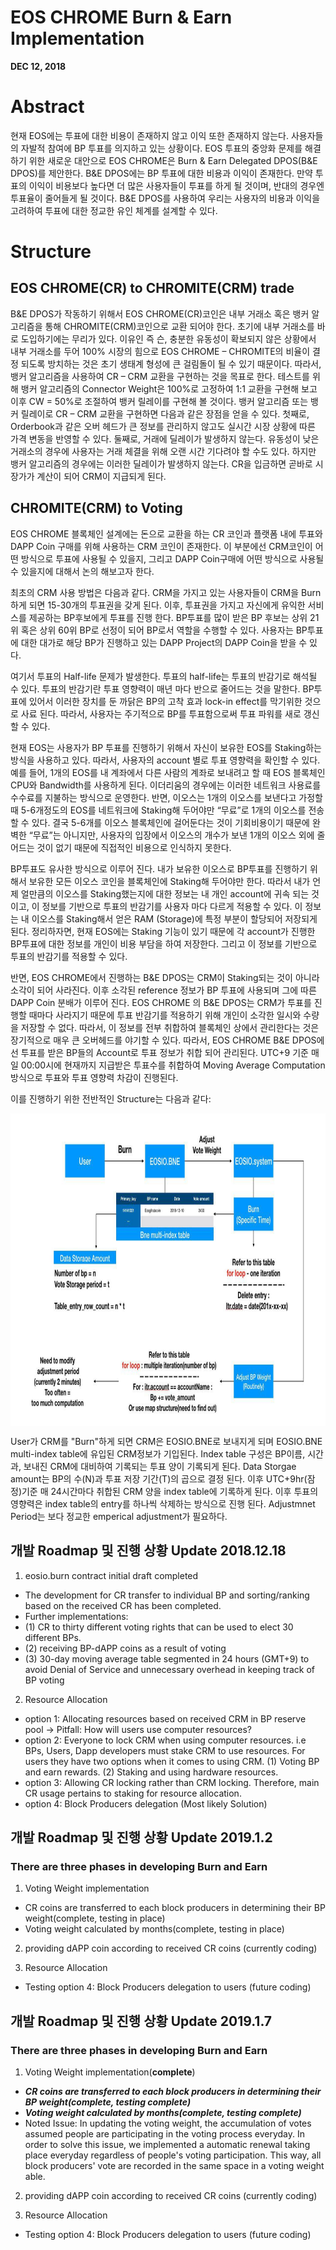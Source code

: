 # EOS CHROME Burn & Earn Implementation 

**DEC 12, 2018**

<!-- MarkdownTOC depth=4 autolink=true bracket=round list_bullets="-*+" -->

# Abstract
현재 EOS에는 투표에 대한 비용이 존재하지 않고 이익 또한 존재하지 않는다. 사용자들의 자발적 참여에 BP 투표를 의지하고 있는 상황이다. 
EOS 투표의 중앙화 문제를 해결하기 위한 새로운 대안으로 EOS CHROME은 Burn & Earn Delegated DPOS(B&E DPOS)를 제안한다. 
B&E DPOS에는 BP 투표에 대한 비용과 이익이 존재한다. 만약 투표의 이익이 비용보다 높다면 더 많은 사용자들이 투표를 하게 될 것이며, 
반대의 경우엔 투표율이 줄어들게 될 것이다. B&E DPOS를 사용하여 우리는 사용자의 비용과 이익을 고려하여 투표에 대한 정교한 유인 체계를 설계할 수 있다. 

# Structure
## EOS CHROME(CR) to CHROMITE(CRM) trade

B&E DPOS가 작동하기 위해서 EOS CHROME(CR)코인은 내부 거래소 혹은 뱅커 알고리즘을 통해 CHROMITE(CRM)코인으로 교환 되어야 한다. 초기에 내부 거래소를 바로 도입하기에는 무리가 있다. 이유인 즉 슨, 충분한 유동성이 확보되지 않은 상황에서 내부 거래소를 두어 100% 시장의 힘으로 EOS CHROME – CHROMITE의 비율이 결정 되도록 방치하는 것은 초기 생태계 형성에 큰 걸림돌이 될 수 있기 때문이다. 따라서, 뱅커 알고리즘을 사용하여 CR – CRM 교환을 구현하는 것을 목표로 한다. 테스트를 위해 뱅커 알고리즘의 Connector Weight은 100%로 고정하여 1:1 교환을 구현해 보고 이후 CW = 50%로 조절하여 뱅커 릴레이를 구현해 볼 것이다. 
뱅커 알고리즘 또는 뱅커 릴레이로 CR – CRM 교환을 구현하면 다음과 같은 장점을 얻을 수 있다. 첫째로, Orderbook과 같은 오버 헤드가 큰 정보를 관리하지 않고도 실시간 시장 상황에 따른 가격 변동을 반영할 수 있다. 둘째로, 거래에 딜레이가 발생하지 않는다. 유동성이 낮은 거래소의 경우에 사용자는 거래 체결을 위해 오랜 시간 기다려야 할 수도 있다. 하지만 뱅커 알고리즘의 경우에는 이러한 딜레이가 발생하지 않는다. CR을 입금하면 곧바로 시장가가 계산이 되어 CRM이 지급되게 된다. 

## CHROMITE(CRM) to Voting 

EOS CHROME 블록체인 설계에는 돈으로 교환을 하는 CR 코인과 플랫폼 내에 투표와 DAPP Coin 구매를 위해 사용하는 CRM 코인이 존재한다. 
이 부분에선 CRM코인이 어떤 방식으로 투표에 사용될 수 있을지, 그리고 DAPP Coin구매에 어떤 방식으로 사용될 수 있을지에 대해서 논의 해보고자 한다. 

최초의 CRM 사용 방법은 다음과 같다. CRM을 가지고 있는 사용자들이 CRM을 Burn하게 되면 15-30개의 투표권을 갖게 된다. 
이후, 투표권을 가지고 자신에게 유익한 서비스를 제공하는 BP후보에게 투표를 진행 한다. 
BP투표를 많이 받은 BP 후보는 상위 21위 혹은 상위 60위 BP로 선정이 되어 BP로서 역할을 수행할 수 있다. 
사용자는 BP투표에 대한 대가로 해당 BP가 진행하고 있는 DAPP Project의 DAPP Coin을 받을 수 있다. 

여기서 투표의 Half-life 문제가 발생한다. 투표의 half-life는 투표의 반감기로 해석될 수 있다. 
투표의 반감기란 투표 영향력이 매년 마다 반으로 줄어드는 것을 말한다. BP투표에 있어서 이러한 장치를 둔 까닭은 BP의 고착 효과 lock-in effect를 막기위한 것으로 사료 된다.
따라서, 사용자는 주기적으로 BP를 투표함으로써 투표 파워를 새로 갱신할 수 있다. 

현재 EOS는 사용자가 BP 투표를 진행하기 위해서 자신이 보유한 EOS를 Staking하는 방식을 사용하고 있다. 
따라서, 사용자의 account 별로 투표 영향력을 확인할 수 있다. 예를 들어, 1개의 EOS를 내 계좌에서 다른 사람의 계좌로 보내려고 할 때 
EOS 블록체인 CPU와 Bandwidth를 사용하게 된다. 이더리움의 경우에는 이러한 네트워크 사용료를 수수료를 지불하는 방식으로 운영한다. 
반면, 이오스는 1개의 이오스를 보낸다고 가정할 때 5-6개정도의 EOS를 네트워크에 Staking해 두어야만 “무료”로 1개의 이오스를 전송할 수 있다. 
결국 5-6개를 이오스 블록체인에 걸어둔다는 것이 기회비용이기 때문에 완벽한 “무료”는 아니지만, 
사용자의 입장에서 이오스의 개수가 보낸 1개의 이오스 외에 줄어드는 것이 없기 때문에 직접적인 비용으로 인식하지 못한다.

BP투표도 유사한 방식으로 이루어 진다. 내가 보유한 이오스로 BP투표를 진행하기 위해서 보유한 모든 이오스 코인을 블록체인에 Staking해 두어야만 한다. 
따라서 내가 언제 얼만큼의 이오스를 Staking했는지에 대한 정보는 내 개인 account에 귀속 되는 것이고, 이 정보를 기반으로 투표의 반감기를 사용자 마다 
다르게 적용할 수 있다. 이 정보는 내 이오스를 Staking해서 얻은 RAM (Storage)에 특정 부분이 할당되어 저장되게 된다. 
정리하자면, 현재 EOS에는 Staking 기능이 있기 때문에 각 account가 진행한 BP투표에 대한 정보를 개인이 비용 부담을 하여 저장한다. 
그리고 이 정보를 기반으로 투표의 반감기를 적용할 수 있다. 

반면, EOS CHROME에서 진행하는 B&E DPOS는 CRM이 Staking되는 것이 아니라 소각이 되어 사라진다. 이후 소각된 reference 정보가 BP 투표에 사용되며 그에 따른 DAPP Coin 분배가 이루어 진다. 
EOS CHROME 의 B&E DPOS는 CRM가 투표를 진행할 때마다 사라지기 때문에 투표 반감기를 적용하기 위해 개인이 소각한 일시와 수량을 저장할 수 없다. 
따라서, 이 정보를 전부 취합하여 블록체인 상에서 관리한다는 것은 장기적으로 매우 큰 오버헤드를 야기할 수 있다. 
따라서, EOS CHROME B&E DPOS에선 투표를 받은 BP들의 Account로 투표 정보가 취합 되어 관리된다. 
UTC+9 기준 매일 00:00시에 현재까지 지급받은 투표수를 취합하여 Moving Average Computation 방식으로 투표와 투표 영향력 차감이 진행된다. 

이를 진행하기 위한 전반적인 Structure는 다음과 같다: 

 <img align="center" src="https://github.com/eosCHROME/Documentation/blob/master/KR/image/Burn%26Earn%20Structure%20ver0.01.jpg" width="800px" height="500px" />

User가 CRM를 "Burn"하게 되면 CRM은 EOSIO.BNE로 보내지게 되며 EOSIO.BNE multi-index table에 유입된 CRM정보가 기입된다. 
Index table 구성은 BP이름, 시간과, 보내진 CRM에 대비하여 기록되는 투표 양이 기록되게 된다. Data Storgae amount는 BP의 수(N)과 투표 저장 기간(T)의 곱으로 결정 된다. 이후 UTC+9hr(잠정)기준 매 24시간마다 취합된 CRM 양을 index table에 기록하게 된다. 이후 투표의 영향력은 index table의 entry를 하나씩 삭제하는 방식으로 진행 된다. Adjustmnet Period는 보다 정교한 emperical adjustment가 필요하다. 

## 개발 Roadmap 및 진행 상황 Update 2018.12.18

1. eosio.burn contract initial draft completed
- The development for CR transfer to individual BP and sorting/ranking based on the received CR has been completed. 
- Further implementations: 
- (1) CR to thirty different voting rights that can be used to elect 30 different BPs. 
- (2) receiving BP-dAPP coins as a result of voting 
- (3) 30-day moving average table segmented in 24 hours (GMT+9) to avoid Denial of Service and unnecessary overhead in keeping track of BP voting 

2. Resource Allocation
- option 1: Allocating resources based on received CRM in BP reserve pool -> Pitfall: How will users use computer resources? 
- option 2: Everyone to lock CRM when using computer resources. i.e BPs, Users, Dapp developers must stake CRM to use resources. For users they have two options when it comes to using CRM. (1) Voting BP and earn rewards. (2) Staking and using hardware resources. 
- option 3: Allowing CR locking rather than CRM locking. Therefore, main CR usage pertains to staking for resource allocation.
- option 4: Block Producers delegation (Most likely Solution)

## 개발 Roadmap 및 진행 상황 Update 2019.1.2

### There are three phases in developing Burn and Earn 

1. Voting Weight implementation 
- CR coins are transferred to each block producers in determining their BP weight(complete, testing in place)
- Voting weight calculated by months(complete, testing in place)

2. providing dAPP coin according to received CR coins (currently coding)

3. Resource Allocation
- Testing option 4: Block Producers delegation to users (future coding)

## 개발 Roadmap 및 진행 상황 Update 2019.1.7

### There are three phases in developing Burn and Earn 

1. Voting Weight implementation(**complete**)
- ***CR coins are transferred to each block producers in determining their BP weight(complete, testing complete)***
- ***Voting weight calculated by months(complete, testing complete)***
- Noted Issue: In updating the voting weight, the accumulation of votes assumed people are participating in the voting process everyday.  In order to solve this issue, we implemented a automatic renewal taking place everyday regardless of people's voting participation. This way, all block producers' vote are recorded in the same space in a voting weight able. 

2. providing dAPP coin according to received CR coins (currently coding)

3. Resource Allocation
- Testing option 4: Block Producers delegation to users (future coding)

